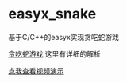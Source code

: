 # easyx_snake
基于C/C++的easyx实现贪吃蛇游戏

[贪吃蛇游戏](https://blog.csdn.net/liu17234050/article/details/136902066?spm=1001.2014.3001.5501):这里有详细的解析   

[点我查看视频演示](https://www.bilibili.com/video/BV1zF4m1F7UL/?spm_id_from=333.999.0.0)   
